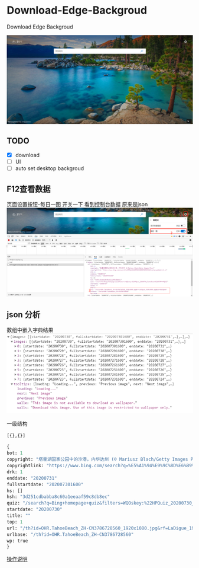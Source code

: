 # Download-Edge-Backgroud
Download Edge Backgroud

![](./screenshot/1.png)

## TODO

- [x] download
- [ ] UI
- [ ] auto set desktop backgroud

## F12查看数据
页面设置按钮-每日一图
开关一下
看到控制台数据
原来是json
![](./screenshot/2.png)
## json 分析
数组中嵌入字典结果
![](./screenshot/json.png)

一级结构

```python 
[{},{}]
```
```python 
{
bot: 1
copyright: "塔霍湖国家公园中的沙港，内华达州 (© Mariusz Blach/Getty Images Plus)"
copyrightlink: "https://www.bing.com/search?q=%E5%A1%94%E9%9C%8D%E6%B9%96&form=hpcapt&mkt=zh-cn"
drk: 1
enddate: "20200731"
fullstartdate: "202007301600"
hs: []
hsh: "3d251cdbabba8c60a1eeaaf59c8db8ec"
quiz: "/search?q=Bing+homepage+quiz&filters=WQOskey:%22HPQuiz_20200730_TahoeBeach%22&FORM=HPQUIZ"
startdate: "20200730"
title: ""
top: 1
url: "/th?id=OHR.TahoeBeach_ZH-CN3786728560_1920x1080.jpg&rf=LaDigue_1920x1080.jpg&pid=HpEdgeAn"
urlbase: "/th?id=OHR.TahoeBeach_ZH-CN3786728560"
wp: true
}
```

[操作说明](https://www.zhihu.com/question/383049984/answer/1373592059)

